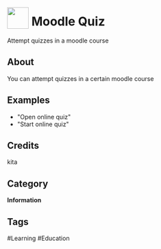 # <img src="https://raw.githack.com/FortAwesome/Font-Awesome/master/svgs/solid/book.svg" card_color="#22A7F0" width="50" height="50" style="vertical-align:bottom"/> Moodle Quiz
Attempt quizzes in a moodle course

## About
You can attempt quizzes in a certain moodle course

## Examples
* "Open online quiz"
* "Start online quiz"

## Credits
kita

## Category
**Information**

## Tags
#Learning
#Education

